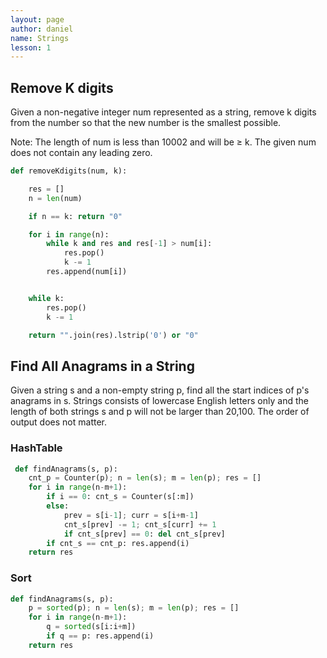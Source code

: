 ```yaml
---
layout: page
author: daniel
name: Strings
lesson: 1
---
```

## Remove K digits
Given a non-negative integer num represented as a string, remove k digits from the number so that the new number is the smallest possible.
 
Note:
The length of num is less than 10002 and will be ≥ k.
The given num does not contain any leading zero.
 
````python
def removeKdigits(num, k):

    res = []
    n = len(num)

    if n == k: return "0"

    for i in range(n):
        while k and res and res[-1] > num[i]:
            res.pop()
            k -= 1
        res.append(num[i])


    while k:
        res.pop()
        k -= 1

    return "".join(res).lstrip('0') or "0"
````

 
## Find All Anagrams in a String
Given a string s and a non-empty string p, find all the start indices of p's anagrams in s.
Strings consists of lowercase English letters only and the length of both strings s and p will not be larger than 20,100. The order of output does not matter.

### HashTable
````python
 def findAnagrams(s, p):
    cnt_p = Counter(p); n = len(s); m = len(p); res = []
    for i in range(n-m+1):
        if i == 0: cnt_s = Counter(s[:m])
        else:
            prev = s[i-1]; curr = s[i+m-1]
            cnt_s[prev] -= 1; cnt_s[curr] += 1
            if cnt_s[prev] == 0: del cnt_s[prev]
        if cnt_s == cnt_p: res.append(i)
    return res        
````

### Sort
````python 
def findAnagrams(s, p):
    p = sorted(p); n = len(s); m = len(p); res = []
    for i in range(n-m+1):
        q = sorted(s[i:i+m])
        if q == p: res.append(i)
    return res
````